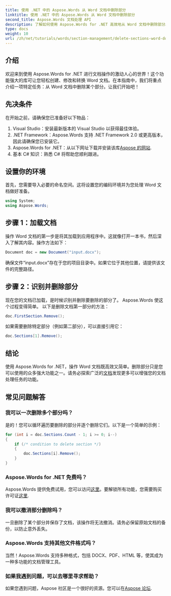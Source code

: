 ```yaml
---
title: 使用 .NET 中的 Aspose.Words 从 Word 文档中删除部分
linktitle: 使用 .NET 中的 Aspose.Words 从 Word 文档中删除部分
second_title: Aspose.Words 文档处理 API
description: 了解如何使用 Aspose.Words for .NET 高效地从 Word 文档中删除部分。本综合指南将引导您完成先决条件。
type: docs
weight: 10
url: /zh/net/tutorials/words/section-management/delete-sections-word-document/
---
```

## 介绍

欢迎来到使用 Aspose.Words for .NET 进行文档操作的激动人心的世界！这个功能强大的库可让您轻松创建、修改和转换 Word 文档。在本指南中，我们将重点介绍一项特定任务：从 Word 文档中删除某个部分。让我们开始吧！

## 先决条件

在开始之前，请确保您已准备好以下物品：

1. Visual Studio：安装最新版本的 Visual Studio 以获得最佳体验。
2. .NET Framework：Aspose.Words 支持 .NET Framework 2.0 或更高版本，因此请确保您已安装它。
3.  Aspose.Words for .NET：从以下网址下载并安装该库[Aspose 的网站](https://releases.aspose.com/words/net/).
4. 基本 C# 知识：熟悉 C# 将帮助您顺利跟进。

## 设置你的环境

首先，您需要导入必要的命名空间。这将设置您的编码环境并为您处理 Word 文档做好准备。

```csharp
using System;
using Aspose.Words;
```

## 步骤 1：加载文档

操作 Word 文档的第一步是将其加载到应用程序中。这就像打开一本书，然后深入了解其内容。操作方法如下：

```csharp
Document doc = new Document("input.docx");
```

确保文件“input.docx”存在于您的项目目录中。如果它位于其他位置，请提供该文件的完整路径。

## 步骤 2：识别并删除部分

现在您的文档已加载，是时候识别并删除要删除的部分了。 Aspose.Words 使这个过程变得简单。 以下是删除文档第一部分的方法：

```csharp
doc.FirstSection.Remove();
```

如果需要删除特定部分（例如第二部分），可以直接引用它：

```csharp
doc.Sections[1].Remove();
```

## 结论

使用 Aspose.Words for .NET，操作 Word 文档既高效又简单。删除部分只是您可以使用的众多强大功能之一。请务必探索广泛的[文档](https://reference.aspose.com/words/net/)发现更多可以增强您的文档处理任务的功能。

## 常见问题解答

### 我可以一次删除多个部分吗？
是的！您可以循环遍历要删除的部分并逐个删除它们。以下是一个简单的示例：

```csharp
for (int i = doc.Sections.Count - 1; i >= 0; i--)
{
    if (/* condition to delete section */)
    {
        doc.Sections[i].Remove();
    }
}
```

### Aspose.Words for .NET 免费吗？
 Aspose.Words 提供免费试用，您可以访问[这里](https://releases.aspose.com/)。要解锁所有功能，您需要购买许可证[这里](https://purchase.aspose.com/buy).

### 我可以撤消部分删除吗？
一旦删除了某个部分并保存了文档，该操作将无法撤消。请务必保留原始文档的备份，以防止意外丢失。

### Aspose.Words 支持其他文件格式吗？
当然！Aspose.Words 支持多种格式，包括 DOCX、PDF、HTML 等，使其成为一种多功能的文档管理工具。

### 如果我遇到问题，可以去哪里寻求帮助？
如果您遇到问题，Aspose 社区是一个很好的资源。您可以在[Aspose 论坛](https://forum.aspose.com/c/words/8).